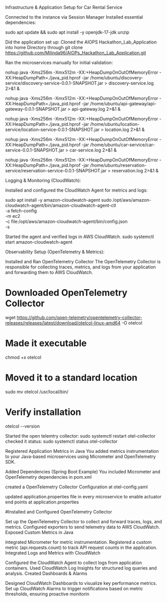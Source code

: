 Infrastructure & Application Setup for Car Rental Service

Connected to the instance via Session Manager
Installed essential dependencies:

sudo apt update && sudo apt install -y openjdk-17-jdk unzip

Did the application set up:
Cloned the AIOPS Hackathon_Lab_Application into home Directory through
git clone https://github.com/Milinda96/AIOPs_Hackathon_Lab_Application.git

Ran the microservices manually for initial validation:

nohup java -Xms256m -Xmx512m -XX:+HeapDumpOnOutOfMemoryError -XX:HeapDumpPath=./java_pid.hprof -jar /home/ubuntu/discovery-service/discovery-service-0.0.1-SNAPSHOT.jar > discovery-service.log 2>&1 &


nohup java -Xms256m -Xmx512m -XX:+HeapDumpOnOutOfMemoryError -XX:HeapDumpPath=./java_pid.hprof -jar /home/ubuntu/api-gateway/api-gateway-0.0.1-SNAPSHOT.jar > api-gateway.log 2>&1 &


nohup java -Xms256m -Xmx512m -XX:+HeapDumpOnOutOfMemoryError -XX:HeapDumpPath=./java_pid.hprof -jar /home/ubuntu/location-service/location-service-0.0.1-SNAPSHOT.jar > location.log 2>&1 &


nohup java -Xms256m -Xmx512m -XX:+HeapDumpOnOutOfMemoryError -XX:HeapDumpPath=./java_pid.hprof -jar /home/ubuntu/car-service/car-service-0.0.1-SNAPSHOT.jar > car-service.log 2>&1 &


nohup java -Xms256m -Xmx512m -XX:+HeapDumpOnOutOfMemoryError -XX:HeapDumpPath=./java_pid.hprof -jar /home/ubuntu/reservation-service/reservation-service-0.0.1-SNAPSHOT.jar > reservation.log 2>&1 &


 Logging & Monitoring (CloudWatch):

 Installed and configured the CloudWatch Agent for metrics and logs:
 
sudo apt install -y amazon-cloudwatch-agent
sudo /opt/aws/amazon-cloudwatch-agent/bin/amazon-cloudwatch-agent-ctl \
  -a fetch-config \
  -m ec2 \
  -c file:/opt/aws/amazon-cloudwatch-agent/bin/config.json \
  -s

Started the agent and verified logs in AWS CloudWatch.
sudo systemctl start amazon-cloudwatch-agent



 Observability Setup (OpenTelemetry & Metrics):

Installed and Ran OpenTelemetry Collector
The OpenTelemetry Collector is responsible for collecting traces, metrics, and logs from your application and forwarding them to AWS CloudWatch.

# Downloaded OpenTelemetry Collector
wget https://github.com/open-telemetry/opentelemetry-collector-releases/releases/latest/download/otelcol-linux-amd64 -O otelcol

# Made it executable
chmod +x otelcol

# Moved it to a standard location
sudo mv otelcol /usr/local/bin/

# Verify installation
otelcol --version

Started the open telemtry collector:
sudo systemctl restart otel-collector
checked it status:
sudo systemctl status otel-collector

Registered Application Metrics in Java
You added metrics instrumentation to your Java-based microservices using Micrometer and OpenTelemetry SDK.

Added Dependencies (Spring Boot Example)
You included Micrometer and OpenTelemetry dependencies in  pom.xml

created a  OpenTelemetry Collector Configuration at otel-config.yaml

updated application.properties file in every microservice to enable actuator end points at application.properties


#Installed and Configured OpenTelemetry Collector

Set up the OpenTelemetry Collector to collect and forward traces, logs, and metrics.
Configured exporters to send telemetry data to AWS CloudWatch.
Exposed Custom Metrics in Java

Integrated Micrometer for metric instrumentation.
Registered a custom metric (api.requests.count) to track API request counts in the application.
Integrated Logs and Metrics with CloudWatch

Configured the CloudWatch Agent to collect logs from application containers.
Used CloudWatch Log Insights for structured log queries and analysis.
Created Dashboards & Alarms

Designed CloudWatch Dashboards to visualize key performance metrics.
Set up CloudWatch Alarms to trigger notifications based on metric thresholds, ensuring proactive monitorin

